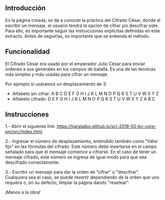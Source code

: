 
## Introducción

En la página creada, se da a conocer la práctica del Cifrado César, donde al escribir un mensaje, el usuario tendrá la opción de cifrar y/o descifrar este. Para ello, es importante seguir las instrucciones explícitas definidas en este extracto.
Antes de seguirlas, es importante que se entienda el método.

## Funcionalidad

El Cifrado César era usado por el emperador Julio César para enviar órdenes a sus generales en los campos de batalla. Es una de las técnicas más simples y más usadas para cifrar un mensaje.

Por ejemplo si usáramos un desplazamiento de 3:

* Alfabeto sin cifrar: A B C D E F G H I J K L M N O P Q R S T U V W X Y Z
* Alfabeto cifrado: D E F G H I J K L M N O P Q R S T U V W X Y Z A B C

## Instrucciones

   1.- Abrir el siguiente link:
    https://tjarataibo.github.io/scl-2018-05-bc-core-pm/src/index.html

   2.- Ingresar el número de desplazamiento, entendido también como "Valor fijo" en las fórmulas del cifrado. Este número debe insertarse en el campo señalado para que el mensaje comience a cifrarse.
   En el caso de tener un mensaje cifrado, este número se ingresa de igual modo para que sea descifrado correctamente.
   
   3.- Escribir un mensaje para dar la orden de "cifrar" o "descifrar". 
   Cualquiera sea el caso, se puede revertir dependiendo de la orden que uno requiera o, en su defecto, limpiar la página dando "resetear".

¡Manos a la obra!
